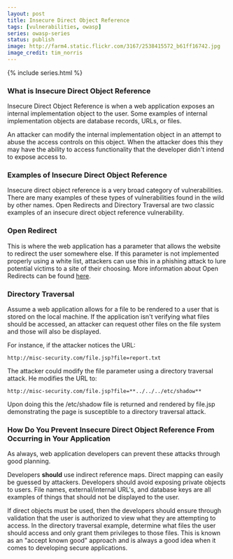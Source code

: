 ```yaml
---
layout: post
title: Insecure Direct Object Reference
tags: [vulnerabilities, owasp]
series: owasp-series
status: publish
image: http://farm4.static.flickr.com/3167/2538415572_b61ff16742.jpg
image_credit: tim_norris
---
```

{% include series.html %}

### What is Insecure Direct Object Reference
Insecure Direct Object Reference is when a web application exposes an internal implementation object to the user. Some examples of internal implementation objects are database records, URLs, or files.

An attacker can modify the internal implementation object in an attempt to abuse the access controls on this object. When the attacker does this they may have the ability to access functionality that the developer didn't intend to expose access to.

### Examples of Insecure Direct Object Reference
Insecure direct object reference is a very broad category of vulnerabilities. There are many examples of these types of vulnerabilities found in the wild by other names. Open Redirects and Directory Traversal are two classic examples of an insecure direct object reference vulnerability.

### Open Redirect
This is where the web application has a parameter that allows the website to redirect the user somewhere else. If this parameter is not implemented properly using a white list, attackers can use this in a phishing attack to lure potential victims to a site of their choosing. More information about Open Redirects can be found <a href="http://cwe.mitre.org/data/definitions/601.html">here</a>.

### Directory Traversal
Assume a web application allows for a file to be rendered to a user that is stored on the local machine. If the application isn't verifying what files should be accessed, an attacker can request other files on the file system and those will also be displayed.

For instance, if the attacker notices the URL:

	http://misc-security.com/file.jsp?file=report.txt

The attacker could modify the file parameter using a directory traversal attack. He modifies the URL to:

	http://misc-security.com/file.jsp?file=**../../../etc/shadow**

Upon doing this the /etc/shadow file is returned and rendered by file.jsp demonstrating the page is susceptible to a directory traversal attack.

### How Do You Prevent Insecure Direct Object Reference From Occurring in Your Application
As always, web application developers can prevent these attacks through good planning.

Developers **should** use indirect reference maps. Direct mapping can easily be guessed by attackers. Developers should avoid exposing private objects to users. File names, external/internal URL's, and database keys are all examples of things that should not be displayed to the user.

If direct objects must be used, then the developers should ensure through validation that the user is authorized to view what they are attempting to access. In the directory traversal example, determine what files the user should access and only grant them privileges to those files. This is known as an "accept known good" approach and is always a good idea when it comes to developing secure applications.